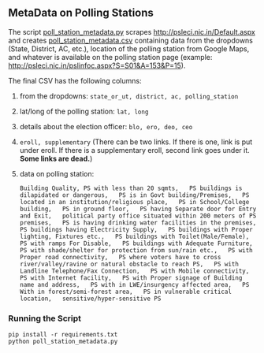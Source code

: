 ## MetaData on Polling Stations

The script [poll_station_metadata.py](poll_station_metadata.py) scrapes http://psleci.nic.in/Default.aspx and creates [poll_station_metadata.csv](poll_station_metadata.csv) containing data from the dropdowns (State, District, AC, etc.), location of the polling station from Google Maps, and whatever is available on the polling station page (example: http://psleci.nic.in/pslinfoc.aspx?S=S01&A=153&P=15). 

The final CSV has the following columns:

1. from the dropdowns: `state_or_ut, district, ac, polling_station`
2. lat/long of the polling station: `lat, long`
3. details about the election officer: `blo, ero, deo, ceo`
4. `eroll, supplementary` (There can be two links. If there is one, link is put under eroll. If there is a supplementary eroll, second link goes under it. **Some links are dead.**)
5. data on polling station: 

    `Building Quality,
    PS with less than 20 sqmts,  
    PS buildings is dilapidated or dangerous,  
    PS is in Govt building/Premises,  
    PS located in an institution/religious place,  
    PS in School/College building,  
    PS in ground floor,  
    PS having Separate door for Entry and Exit,  
    political party office situated within 200 meters of PS premises,  
    PS is having drinking water facilities in the premises,  
    PS buildings having Electricity Supply,  
    PS buildings with Proper lighting, Fixtures etc.,  
    PS buildings with Toilet(Male/Female),  
    PS with ramps For Disable,  
    PS buildings with Adequate Furniture,  
    PS with shade/shelter for protection from sun/rain etc.,  
    PS with Proper road connectivity,  
    PS where voters have to cross river/valley/ravine or natural obstacle to reach PS,  
    PS with Landline Telephone/Fax Connection,  
    PS with Mobile connectivity,  
    PS with Internet facility,  
    PS with Proper signage of Building name and address,  
    PS with in LWE/insurgency affected area,  
    PS With in forest/semi-forest area,  
    PS in vulnerable critical location,  
    sensitive/hyper-sensitive PS`

### Running the Script

```
pip install -r requirements.txt
python poll_station_metadata.py
```
